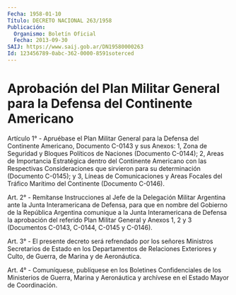 ```yaml
---
Fecha: 1958-01-10
Título: DECRETO NACIONAL 263/1958
Publicación:
  Organismo: Boletín Oficial
  Fecha: 2013-09-30
SAIJ: https://www.saij.gob.ar/DN19580000263
Id: 123456789-0abc-362-0000-8591soterced
---
```

# Aprobación del Plan Militar General para la Defensa del Continente Americano

<a id="1"></a>
Artículo 1° - Apruébase el Plan Militar General para la Defensa del Continente Americano, Documento C-0143 y sus Anexos: 1, Zona de Seguridad y Bloques Políticos de Naciones (Documento C-0144); 2, Areas de Importancia Estratégica dentro del Continente Americano con las Respectivas Consideraciones que sirvieron para su determinación (Documento C-0145); y 3, Líneas de Comunicaciones y Areas Focales del Tráfico Marítimo del Continente (Documento C-0146).

<a id="2"></a>
Art. 2° - Remítanse Instrucciones al Jefe de la Delegación Militar Argentina ante la Junta Interamericana de Defensa, para que en nombre del Gobierno de la República Argentina comunique a la Junta Interamericana de Defensa la aprobación del referido Plan Militar General y Anexos 1, 2 y 3 (Documentos C-0143, C-0144, C-0145 y C-0146).

<a id="3"></a>
Art. 3° - El presente decreto será refrendado por los señores Ministros Secretarios de Estado en los Departamentos de Relaciones Exteriores y Culto, de Guerra, de Marina y de Aeronáutica.

<a id="4"></a>
Art. 4° - Comuníquese, publíquese en los Boletines Confidenciales de los Ministerios de Guerra, Marina y Aeronáutica y archívese en el Estado Mayor de Coordinación.
